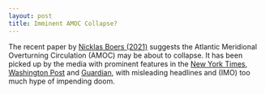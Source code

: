 ```yaml
---
layout: post
title: Imminent AMOC Collapse?
---
```

The recent paper by [Nicklas Boers (2021)](https://www.nature.com/articles/s41558-021-01097-4) suggests the Atlantic Meridional Overturning Circulation (AMOC) may be about to collapse. It has been picked up by the media with prominent features in the [New York Times](https://www.nytimes.com/2021/08/05/us/gulf-stream-collapse.html), [Washington Post](https://www.washingtonpost.com/climate-environment/2021/08/05/change-ocean-collapse-atlantic-meridional/) and [Guardian](https://www.theguardian.com/environment/2021/aug/05/climate-crisis-scientists-spot-warning-signs-of-gulf-stream-collapse), with misleading headlines and (IMO) too much hype of impending doom.



